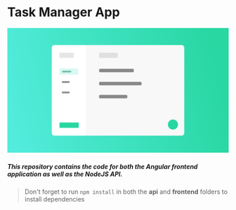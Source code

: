 # Task Manager App

[![Application Design Illustration](App_Illustration.png)](https://www.youtube.com/watch?v=V-CeWkz1MNQ&list=PLIjdNHWULhPSZFDzQU6AnbVQNNo1NTRpd)


##### This repository contains the code for both the Angular frontend application as well as the NodeJS API. 

> Don't forget to run `npm install` in both the **api** and **frontend** folders to install dependencies

